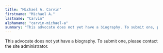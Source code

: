 ```yaml
---
title: "Michael A. Carvin"
firstname: "Michael A."
lastname: "Carvin"
alphaname: "carvin-michael-a"
summary: "This advocate does not yet have a biography. To submit one, please contact the site administrator."
---
```

This advocate does not yet have a biography. To submit one, please contact the site administrator.

